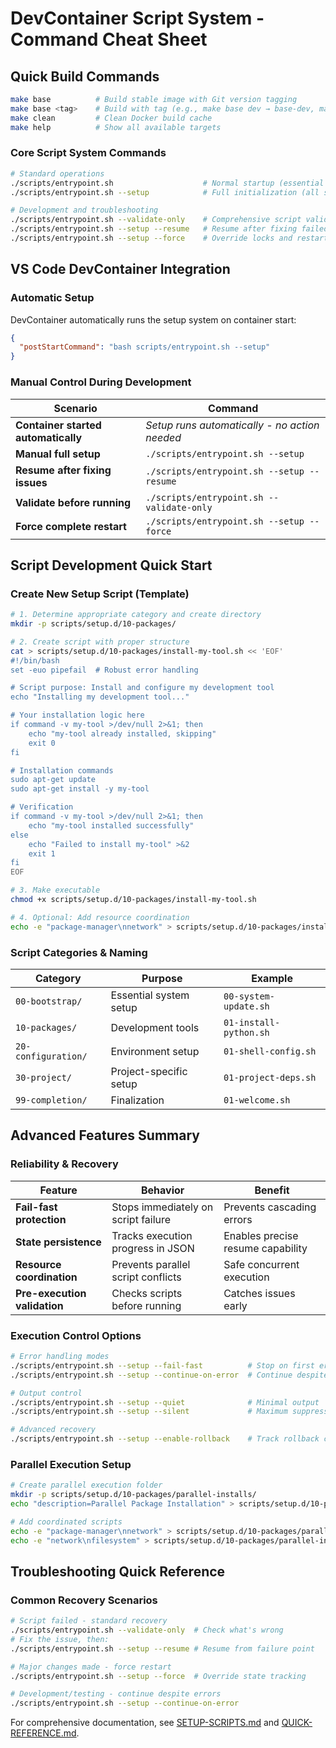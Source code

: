 # DevContainer Script System - Command Cheat Sheet

## Quick Build Commands
```bash
make base          # Build stable image with Git version tagging
make base <tag>    # Build with tag (e.g., make base dev → base-dev, make base v1.0.0 → base-v1.0.0)
make clean         # Clean Docker build cache
make help          # Show all available targets
```

### Core Script System Commands
```bash
# Standard operations
./scripts/entrypoint.sh                    # Normal startup (essential scripts only)
./scripts/entrypoint.sh --setup            # Full initialization (all script folders)

# Development and troubleshooting
./scripts/entrypoint.sh --validate-only    # Comprehensive script validation
./scripts/entrypoint.sh --setup --resume   # Resume after fixing failed scripts
./scripts/entrypoint.sh --setup --force    # Override locks and restart completely
```

## VS Code DevContainer Integration

### Automatic Setup
DevContainer automatically runs the setup system on container start:
```json
{
  "postStartCommand": "bash scripts/entrypoint.sh --setup"
}
```

### Manual Control During Development
| Scenario | Command |
|----------|---------|
| **Container started automatically** | *Setup runs automatically - no action needed* |
| **Manual full setup** | `./scripts/entrypoint.sh --setup` |
| **Resume after fixing issues** | `./scripts/entrypoint.sh --setup --resume` |
| **Validate before running** | `./scripts/entrypoint.sh --validate-only` |
| **Force complete restart** | `./scripts/entrypoint.sh --setup --force` |

## Script Development Quick Start

### Create New Setup Script (Template)
```bash
# 1. Determine appropriate category and create directory
mkdir -p scripts/setup.d/10-packages/

# 2. Create script with proper structure
cat > scripts/setup.d/10-packages/install-my-tool.sh << 'EOF'
#!/bin/bash
set -euo pipefail  # Robust error handling

# Script purpose: Install and configure my development tool
echo "Installing my development tool..."

# Your installation logic here
if command -v my-tool >/dev/null 2>&1; then
    echo "my-tool already installed, skipping"
    exit 0
fi

# Installation commands
sudo apt-get update
sudo apt-get install -y my-tool

# Verification
if command -v my-tool >/dev/null 2>&1; then
    echo "my-tool installed successfully"
else
    echo "Failed to install my-tool" >&2
    exit 1
fi
EOF

# 3. Make executable
chmod +x scripts/setup.d/10-packages/install-my-tool.sh

# 4. Optional: Add resource coordination
echo -e "package-manager\nnetwork" > scripts/setup.d/10-packages/install-my-tool.sh.resources
```

### Script Categories & Naming
| Category | Purpose | Example |
|----------|---------|---------|
| `00-bootstrap/` | Essential system setup | `00-system-update.sh` |
| `10-packages/` | Development tools | `01-install-python.sh` |
| `20-configuration/` | Environment setup | `01-shell-config.sh` |
| `30-project/` | Project-specific setup | `01-project-deps.sh` |
| `99-completion/` | Finalization | `01-welcome.sh` |

## Advanced Features Summary

### Reliability & Recovery
| Feature | Behavior | Benefit |
|---------|----------|---------|
| **Fail-fast protection** | Stops immediately on script failure | Prevents cascading errors |
| **State persistence** | Tracks execution progress in JSON | Enables precise resume capability |
| **Resource coordination** | Prevents parallel script conflicts | Safe concurrent execution |
| **Pre-execution validation** | Checks scripts before running | Catches issues early |

### Execution Control Options
```bash
# Error handling modes
./scripts/entrypoint.sh --setup --fail-fast          # Stop on first error (default)
./scripts/entrypoint.sh --setup --continue-on-error  # Continue despite failures

# Output control
./scripts/entrypoint.sh --setup --quiet              # Minimal output
./scripts/entrypoint.sh --setup --silent             # Maximum suppression

# Advanced recovery
./scripts/entrypoint.sh --setup --enable-rollback    # Track rollback commands
```

### Parallel Execution Setup
```bash
# Create parallel execution folder
mkdir -p scripts/setup.d/10-packages/parallel-installs/
echo "description=Parallel Package Installation" > scripts/setup.d/10-packages/parallel-installs/.parallel

# Add coordinated scripts
echo -e "package-manager\nnetwork" > scripts/setup.d/10-packages/parallel-installs/install-python.sh.resources
echo -e "network\nfilesystem" > scripts/setup.d/10-packages/parallel-installs/install-docker.sh.resources
```

## Troubleshooting Quick Reference

### Common Recovery Scenarios
```bash
# Script failed - standard recovery
./scripts/entrypoint.sh --validate-only  # Check what's wrong
# Fix the issue, then:
./scripts/entrypoint.sh --setup --resume # Resume from failure point

# Major changes made - force restart
./scripts/entrypoint.sh --setup --force  # Override state tracking

# Development/testing - continue despite errors
./scripts/entrypoint.sh --setup --continue-on-error
```

For comprehensive documentation, see [SETUP-SCRIPTS.md](SETUP-SCRIPTS.md) and [QUICK-REFERENCE.md](QUICK-REFERENCE.md).
